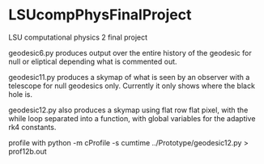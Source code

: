 # LSUcompPhysFinalProject
LSU computational physics 2 final project

geodesic6.py produces output over the entire history of the geodesic for null or eliptical depending what is commented out.

geodesic11.py produces a skymap of what is seen by an observer with a telescope for null geodesics only. Currently it only shows where the black hole is. 

geodesic12.py also produces a skymap using flat row flat pixel, with the while loop separated into a function, with global variables for the adaptive rk4 constants. 

profile with 
python -m cProfile -s cumtime ../Prototype/geodesic12.py > prof12b.out
